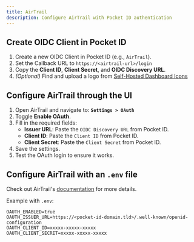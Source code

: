 ```yaml
---
title: AirTrail
description: Configure AirTrail with Pocket ID authentication
---
```


## Create OIDC Client in Pocket ID

1. Create a new OIDC Client in Pocket ID (e.g., `AirTrail`).
2. Set the Callback URL to `https://<airtrail-url>/login`
3. Copy the **Client ID**, **Client Secret**, and **OIDC Discovery URL**.
4. _(Optional)_ Find and upload a logo from [Self-Hosted Dashboard Icons](https://selfh.st/icons)

## Configure AirTrail through the UI

1. Open AirTrail and navigate to: **`Settings > OAuth`**
2. Toggle **Enable OAuth**.
3. Fill in the required fields:
   - **Issuer URL**: Paste the `OIDC Discovery URL` from Pocket ID.
   - **Client ID**: Paste the `Client ID` from Pocket ID.
   - **Client Secret**: Paste the `Client Secret` from Pocket ID.
4. Save the settings.
5. Test the OAuth login to ensure it works.

## Configure AirTrail with an `.env` file

Check out AirTrail's [documentation](https://airtrail.johan.ohly.dk/docs/features/oauth#configuration) for more details.

Example with `.env`:

```text
OAUTH_ENABLED=true
OAUTH_ISSUER_URL=https://<pocket-id-domain.tld>/.well-known/openid-configuration
OAUTH_CLIENT_ID=xxxxx-xxxxx-xxxxx 
OAUTH_CLIENT_SECRET=xxxxx-xxxxx-xxxxx 
```
